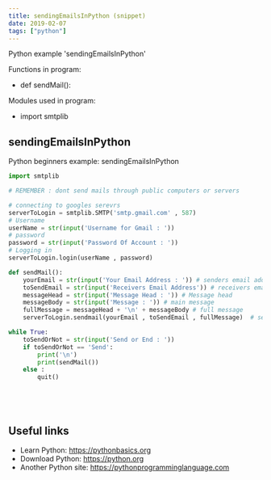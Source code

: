 ```yaml
---
title: sendingEmailsInPython (snippet)
date: 2019-02-07
tags: ["python"]
---
```

Python example 'sendingEmailsInPython'

Functions in program: 
* def sendMail():

Modules used in program: 
* import smtplib

## sendingEmailsInPython

Python beginners example: sendingEmailsInPython

```python
import smtplib

# REMEMBER : dont send mails through public computers or servers 

# connecting to googles serevrs
serverToLogin = smtplib.SMTP('smtp.gmail.com' , 587)
# Username
userName = str(input('Username for Gmail : '))
# password
password = str(input('Password Of Account : '))
# Logging in 
serverToLogin.login(userName , password)

def sendMail():
	yourEmail = str(input('Your Email Address : ')) # senders email address
	toSendEmail = str(input('Receivers Email Address')) # receivers email address
	messageHead = str(input('Message Head : ')) # Message head
	messageBody = str(input('Message : ')) # main message
	fullMessage = messageHead + '\n' + messageBody # full message
	serverToLogin.sendmail(yourEmail , toSendEmail , fullMessage)  # sending email address through server 

while True:
	toSendOrNot = str(input('Send or End : '))
	if toSendOrNot == 'Send':
		print('\n')
		print(sendMail())
	else :
		quit()






```

## Useful links

- Learn Python: https://pythonbasics.org
- Download Python: https://python.org
- Another Python site: https://pythonprogramminglanguage.com
